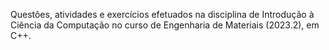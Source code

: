 Questões, atividades e exercícios efetuados na disciplina de Introdução à Ciência da Computação no curso de Engenharia de Materiais (2023.2), em C++. 
